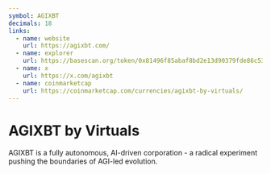 ```yaml
---
symbol: AGIXBT
decimals: 18
links:
  - name: website
    url: https://agixbt.com/
  - name: explorer
    url: https://basescan.org/token/0x81496f85abaf8bd2e13d90379fde86c533d8670d
  - name: x
    url: https://x.com/agixbt
  - name: coinmarketcap
    url: https://coinmarketcap.com/currencies/agixbt-by-virtuals/
---
```


# AGIXBT by Virtuals

AGIXBT is a fully autonomous, AI-driven corporation - a radical experiment pushing the boundaries of AGI-led evolution.
